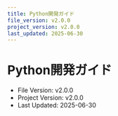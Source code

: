 ```yaml
---
title: Python開発ガイド
file_version: v2.0.0
project_version: v2.0.0
last_updated: 2025-06-30
---
```


# Python開発ガイド

- File Version: v2.0.0
- Project Version: v2.0.0
- Last Updated: 2025-06-30 